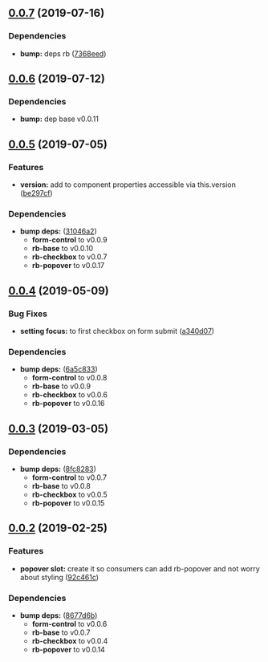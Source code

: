 ## [0.0.7](https://github.com/rapid-build-ui/rb-checkboxes/compare/v0.0.6...v0.0.7) (2019-07-16)


### Dependencies

* **bump:** deps rb ([7368eed](https://github.com/rapid-build-ui/rb-checkboxes/commit/7368eed))



## [0.0.6](https://github.com/rapid-build-ui/rb-checkboxes/compare/v0.0.5...v0.0.6) (2019-07-12)


### Dependencies

* **bump:** dep base v0.0.11



## [0.0.5](https://github.com/rapid-build-ui/rb-checkboxes/compare/v0.0.4...v0.0.5) (2019-07-05)


### Features

* **version:** add to component properties accessible via this.version ([be297cf](https://github.com/rapid-build-ui/rb-checkboxes/commit/be297cf))


### Dependencies

* **bump deps:** ([31046a2](https://github.com/rapid-build-ui/rb-checkboxes/commit/31046a2))
	* **form-control** to v0.0.9
	* **rb-base** to v0.0.10
	* **rb-checkbox** to v0.0.7
	* **rb-popover** to v0.0.17



## [0.0.4](https://github.com/rapid-build-ui/rb-checkboxes/compare/v0.0.3...v0.0.4) (2019-05-09)


### Bug Fixes

* **setting focus:** to first checkbox on form submit ([a340d07](https://github.com/rapid-build-ui/rb-checkboxes/commit/a340d07))


### Dependencies

* **bump deps:** ([6a5c833](https://github.com/rapid-build-ui/rb-checkboxes/commit/6a5c833))
	* **form-control** to v0.0.8
	* **rb-base** to v0.0.9
	* **rb-checkbox** to v0.0.6
	* **rb-popover** to v0.0.16



## [0.0.3](https://github.com/rapid-build-ui/rb-checkboxes/compare/v0.0.2...v0.0.3) (2019-03-05)


### Dependencies

* **bump deps:** ([8fc8283](https://github.com/rapid-build-ui/rb-checkboxes/commit/8fc8283))
	* **form-control** to v0.0.7
	* **rb-base** to v0.0.8
	* **rb-checkbox** to v0.0.5
	* **rb-popover** to v0.0.15



## [0.0.2](https://github.com/rapid-build-ui/rb-checkboxes/compare/v0.0.1...v0.0.2) (2019-02-25)


### Features

* **popover slot:** create it so consumers can add rb-popover and not worry about styling ([92c461c](https://github.com/rapid-build-ui/rb-checkboxes/commit/92c461c))


### Dependencies

* **bump deps:** ([8677d6b](https://github.com/rapid-build-ui/rb-checkboxes/commit/8677d6b))
	* **form-control** to v0.0.6
	* **rb-base** to v0.0.7
	* **rb-checkbox** to v0.0.4
	* **rb-popover** to v0.0.14




